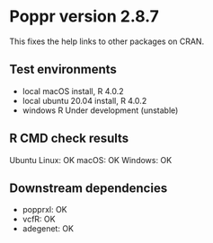 # Poppr version 2.8.7

This fixes the help links to other packages on CRAN.

## Test environments

* local macOS install, R 4.0.2
* local ubuntu 20.04 install, R 4.0.2
* windows R Under development (unstable) 

## R CMD check results

Ubuntu Linux: OK
macOS:        OK
Windows:      OK 

## Downstream dependencies

- popprxl:  OK
- vcfR:     OK
- adegenet: OK

